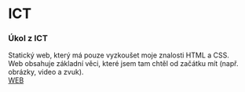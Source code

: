 # ICT
### Úkol z ICT <br />
Statický web, který má pouze vyzkoušet moje znalosti HTML a CSS. <br />
Web obsahuje základní věci, které jsem tam chtěl od začátku mít (např. obrázky, video a zvuk).  <br />
[WEB](https://tsunaam1.github.io/ICT/)
